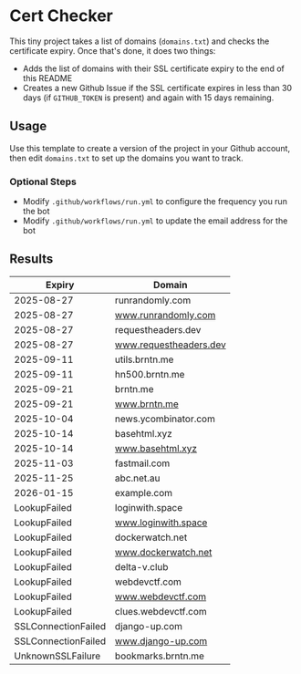 # Cert Checker

This tiny project takes a list of domains (`domains.txt`) and checks the certificate expiry. Once that's done, it does two things:

- Adds the list of domains with their SSL certificate expiry to the end of this README
- Creates a new Github Issue if the SSL certificate expires in less than 30 days (if `GITHUB_TOKEN` is present) and again with 15 days remaining.


## Usage

Use this template to create a version of the project in your Github account, then edit `domains.txt` to set up the domains you want to track.


### Optional Steps

- Modify `.github/workflows/run.yml` to configure the frequency you run the bot
- Modify `.github/workflows/run.yml` to update the email address for the bot

## Results

| Expiry    | Domain   |
|-----------|----------|
| 2025-08-27 | runrandomly.com |
| 2025-08-27 | www.runrandomly.com |
| 2025-08-27 | requestheaders.dev |
| 2025-08-27 | www.requestheaders.dev |
| 2025-09-11 | utils.brntn.me |
| 2025-09-11 | hn500.brntn.me |
| 2025-09-21 | brntn.me |
| 2025-09-21 | www.brntn.me |
| 2025-10-04 | news.ycombinator.com |
| 2025-10-14 | basehtml.xyz |
| 2025-10-14 | www.basehtml.xyz |
| 2025-11-03 | fastmail.com |
| 2025-11-25 | abc.net.au |
| 2026-01-15 | example.com |
| LookupFailed | loginwith.space |
| LookupFailed | www.loginwith.space |
| LookupFailed | dockerwatch.net |
| LookupFailed | www.dockerwatch.net |
| LookupFailed | delta-v.club |
| LookupFailed | webdevctf.com |
| LookupFailed | www.webdevctf.com |
| LookupFailed | clues.webdevctf.com |
| SSLConnectionFailed | django-up.com |
| SSLConnectionFailed | www.django-up.com |
| UnknownSSLFailure | bookmarks.brntn.me |
